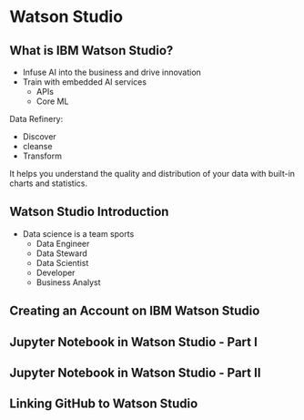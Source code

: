 # Watson Studio

## What is IBM Watson Studio?
+ Infuse AI into the business and drive innovation
+ Train with embedded AI services
    + APIs
    + Core ML

Data Refinery:

+ Discover
+ cleanse
+ Transform 

It helps you understand the quality and distribution of your data with built-in charts and statistics.



## Watson Studio Introduction
+ Data science is a team sports
    + Data Engineer
    + Data Steward
    + Data Scientist
    + Developer
    + Business Analyst

## Creating an Account on IBM Watson Studio


## Jupyter Notebook in Watson Studio - Part I

## Jupyter Notebook in Watson Studio - Part II

## Linking GitHub to Watson Studio